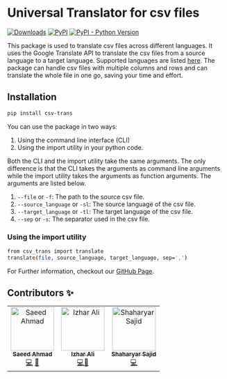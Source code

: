# Universal Translator for csv files

[![Downloads](https://static.pepy.tech/personalized-badge/csv-trans?period=total&units=international_system&left_color=grey&right_color=brightgreen&left_text=Downloads)](https://pepy.tech/project/csv-trans)    [![PyPI](https://img.shields.io/pypi/v/csv-trans)](https://pypi.org/project/csv-trans/)   [![PyPI - Python Version](https://img.shields.io/pypi/pyversions/csv-trans)](https://pypi.org/project/csv-trans/)



This package is used to translate csv files across different languages. It uses the Google Translate API to translate the csv files from a source language to a target language. Supported languages are listed [here](https://cloud.google.com/translate/docs/languages). The package can handle csv files with multiple columns and rows and can translate the whole file in one go, saving your time and effort. 

## Installation
```bash
pip install csv-trans
```

You can use the package in two ways:
1. Using the command line interface (CLI)
2. Using the import utility in your python code.

Both the CLI and the import utility take the same arguments. The only difference is that the CLI takes the arguments as command line arguments while the import utility takes the arguments as function arguments. The arguments are listed below.

1. `--file` or `-f`: The path to the source csv file.
2. `--source_language` or `-sl`: The source language of the csv file.
3. `--target_language` or `-tl`: The target language of the csv file.
4. `--sep` or `-s`: The separator used in the csv file.

### Using the import utility
```bash
from csv_trans import translate
translate(file, source_language, target_language, sep=',')
```

For Further information, checkout our [GitHub Page](https://github.com/ML-Dev-Hub/universal-translator-for-csv-files).
     
## Contributors ✨
<!-- ALL-CONTRIBUTORS-LIST:START - Do not remove or modify this section -->
<!-- prettier-ignore-start -->
<!-- markdownlint-disable -->
<table>
  <tbody>
    <tr>
      <td align="center"><a href="https://github.com/saeedahmadicp"><img src="https://avatars.githubusercontent.com/saeedahmadicp?v=4?s=100" width="100px;" alt="Saeed Ahmad"/><br /><sub><b>Saeed Ahmad</b></sub></a><br /><a href="https://github.com/ML-Dev-Hub/universal-translator-for-csv-files/commits?author=saeedahmadicp" title="Code">💻</a> <a href="https://github.com/ML-Dev-Hub/universal-translator-for-csv-files/commits?author=saeedahmadicp" title="Documentation">📖</a></td>
      <td align="center"><a href="https://github.com/ali-izhar"><img src="https://avatars3.githubusercontent.com/ali-izhar?v=4?s=100" width="100px;" alt="Izhar Ali"/><br /><sub><b>Izhar Ali</b></sub></a><br /><a href="https://github.com/ML-Dev-Hub/universal-translator-for-csv-files/commits?author=ali-izhar" title="Code">💻</a><a href="https://github.com/ML-Dev-Hub/universal-translator-for-csv-files/commits?author=ali-izhar" title="Documentation">📖</a></td></td>
 
 <td align="center"><a href="https://github.com/Laughing-Kid"><img src="https://avatars3.githubusercontent.com/Laughing-Kid?v=4?s=100" width="100px;" alt="Shaharyar Sajid"/><br /><sub><b>Shaharyar Sajid</b></sub></a><br /><a href="https://github.com/ML-Dev-Hub/universal-translator-for-csv-files/commits?author=Laughing-Kid" title="Code">💻</a><a </td></td>
 </tr>
  </tbody>
</table>

<!-- markdownlint-restore -->
<!-- prettier-ignore-end -->

<!-- ALL-CONTRIBUTORS-LIST:END -->
